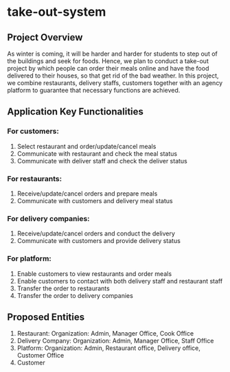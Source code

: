 # take-out-system

## Project Overview
As winter is coming, it will be harder and harder for students to step out of the buildings and seek for foods. Hence, we plan to conduct a take-out project by which people can order their meals online and have the food delivered to their houses, so that get rid of the bad weather. In this project, we combine restaurants, delivery staffs, customers together with an agency platform to guarantee that necessary functions are achieved.

## Application Key Functionalities
### For customers:
1.	Select restaurant and order/update/cancel meals
2.	Communicate with restaurant and check the meal status
3.	Communicate with deliver staff and check the deliver status

### For restaurants:
1.	Receive/update/cancel orders and prepare meals
2.	Communicate with customers and delivery meal status

### For delivery companies:
1.	Receive/update/cancel orders and conduct the delivery
2.	Communicate with customers and provide delivery status

### For platform:
1.	Enable customers to view restaurants and order meals
2.	Enable customers to contact with both delivery staff and restaurant staff
3.	Transfer the order to restaurants
4.	Transfer the order to delivery companies

## Proposed Entities
1.	Restaurant: 
Organization: Admin, Manager Office, Cook Office
2.	Delivery Company:
Organization: Admin, Manager Office, Staff Office
3.	Platform:
Organization: Admin, Restaurant office, Delivery office, Customer Office
4.	Customer










